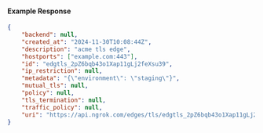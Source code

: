 <!-- Code generated for API Clients. DO NOT EDIT. -->

#### Example Response

```json
{
	"backend": null,
	"created_at": "2024-11-30T10:08:44Z",
	"description": "acme tls edge",
	"hostports": ["example.com:443"],
	"id": "edgtls_2pZ6bqb43o1Xap11gLj2feXsu39",
	"ip_restriction": null,
	"metadata": "{\"environment\": \"staging\"}",
	"mutual_tls": null,
	"policy": null,
	"tls_termination": null,
	"traffic_policy": null,
	"uri": "https://api.ngrok.com/edges/tls/edgtls_2pZ6bqb43o1Xap11gLj2feXsu39"
}
```
